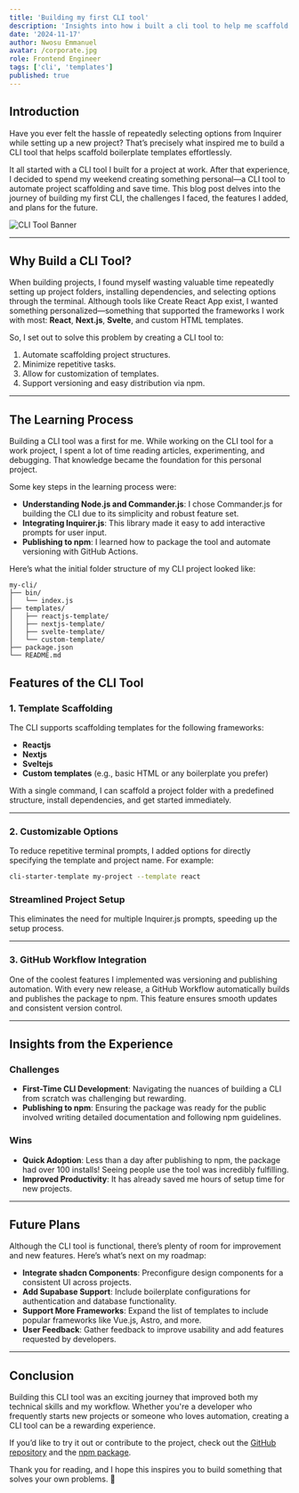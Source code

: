 ```yaml
---
title: 'Building my first CLI tool'
description: 'Insights into how i built a cli tool to help me scaffold boiler plates for different projects'
date: '2024-11-17'
author: Nwosu Emmanuel
avatar: /corporate.jpg
role: Frontend Engineer
tags: ['cli', 'templates']
published: true
---
```


## Introduction

Have you ever felt the hassle of repeatedly selecting options from Inquirer while setting up a new project? That’s precisely what inspired me to build a CLI tool that helps scaffold boilerplate templates effortlessly.

It all started with a CLI tool I built for a project at work. After that experience, I decided to spend my weekend creating something personal—a CLI tool to automate project scaffolding and save time. This blog post delves into the journey of building my first CLI, the challenges I faced, the features I added, and plans for the future.

![CLI Tool Banner](/cli-banner.webp)

---

## Why Build a CLI Tool?

When building projects, I found myself wasting valuable time repeatedly setting up project folders, installing dependencies, and selecting options through the terminal. Although tools like Create React App exist, I wanted something personalized—something that supported the frameworks I work with most: **React**, **Next.js**, **Svelte**, and custom HTML templates.

So, I set out to solve this problem by creating a CLI tool to:

1. Automate scaffolding project structures.
2. Minimize repetitive tasks.
3. Allow for customization of templates.
4. Support versioning and easy distribution via npm.

---

## The Learning Process

Building a CLI tool was a first for me. While working on the CLI tool for a work project, I spent a lot of time reading articles, experimenting, and debugging. That knowledge became the foundation for this personal project.

Some key steps in the learning process were:

- **Understanding Node.js and Commander.js**: I chose Commander.js for building the CLI due to its simplicity and robust feature set.
- **Integrating Inquirer.js**: This library made it easy to add interactive prompts for user input.
- **Publishing to npm**: I learned how to package the tool and automate versioning with GitHub Actions.

Here’s what the initial folder structure of my CLI project looked like:

```plaintext
my-cli/
├── bin/
│   └── index.js
├── templates/
│   ├── reactjs-template/
│   ├── nextjs-template/
│   ├── svelte-template/
│   └── custom-template/
├── package.json
└── README.md
```

## Features of the CLI Tool

### 1. Template Scaffolding

The CLI supports scaffolding templates for the following frameworks:

- **Reactjs**
- **Nextjs**
- **Sveltejs**
- **Custom templates** (e.g., basic HTML or any boilerplate you prefer)

With a single command, I can scaffold a project folder with a predefined structure, install dependencies, and get started immediately.

---

### 2. Customizable Options

To reduce repetitive terminal prompts, I added options for directly specifying the template and project name. For example:

```bash
cli-starter-template my-project --template react
```

### Streamlined Project Setup

This eliminates the need for multiple Inquirer.js prompts, speeding up the setup process.

---

### 3. GitHub Workflow Integration

One of the coolest features I implemented was versioning and publishing automation. With every new release, a GitHub Workflow automatically builds and publishes the package to npm. This feature ensures smooth updates and consistent version control.

---

## Insights from the Experience

### Challenges

- **First-Time CLI Development**: Navigating the nuances of building a CLI from scratch was challenging but rewarding.
- **Publishing to npm**: Ensuring the package was ready for the public involved writing detailed documentation and following npm guidelines.

### Wins

- **Quick Adoption**: Less than a day after publishing to npm, the package had over 100 installs! Seeing people use the tool was incredibly fulfilling.
- **Improved Productivity**: It has already saved me hours of setup time for new projects.

---

## Future Plans

Although the CLI tool is functional, there’s plenty of room for improvement and new features. Here’s what’s next on my roadmap:

- **Integrate shadcn Components**: Preconfigure design components for a consistent UI across projects.
- **Add Supabase Support**: Include boilerplate configurations for authentication and database functionality.
- **Support More Frameworks**: Expand the list of templates to include popular frameworks like Vue.js, Astro, and more.
- **User Feedback**: Gather feedback to improve usability and add features requested by developers.

---

## Conclusion

Building this CLI tool was an exciting journey that improved both my technical skills and my workflow. Whether you're a developer who frequently starts new projects or someone who loves automation, creating a CLI tool can be a rewarding experience.

If you’d like to try it out or contribute to the project, check out the [GitHub repository](https://github.com/chifez/cli-template-starter) and the [npm package](https://www.npmjs.com/package/cli-template-starter).

Thank you for reading, and I hope this inspires you to build something that solves your own problems. 🚀
